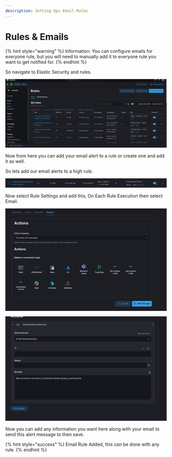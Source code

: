 ```yaml
---
description: Setting Ups Email Rules
---
```


# Rules & Emails

{% hint style="warning" %}
Information: You can configure emails for everyone rule, but you will need to manually add it to everyone rule you want to get notified for.
{% endhint %}

So navigate to Elastic Security and rules.

![Rules Elastic Security](<../../.gitbook/assets/image (36).png>)

Now from here you can add your email alert to a rule or create one and add it as well.

So lets add our email alerts to a high rule.

![Cobalt Strike C2](<../../.gitbook/assets/image (16).png>)

Now select Rule Settings and add this, On Each Rule Execution then select Email.

![Email Selection](<../../.gitbook/assets/image (35).png>)

![Email setup](<../../.gitbook/assets/image (62).png>)

Now you can add any information you want here along with your email to send this alert message to then save.

{% hint style="success" %}
Email Rule Added, this can be done with any rule.
{% endhint %}
